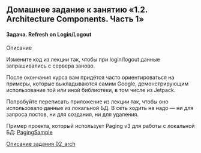 ## Домашнее задание к занятию «1.2. Architecture Components. Часть 1»

#### Задача. Refresh on Login/Logout

Описание

Измените код из лекции так, чтобы при login/logout данные запрашивались с сервера заново.

После окончания курса вам придётся часто ориентироваться на примеры, которые выкладываются самим Google, демонстрирующим использование той или иной библиотеки, в том числе из Jetpack.

Попробуйте переписать приложение из лекции так, чтобы оно использовало данные из локальной БД. В сеть ходить не надо — ни для запроса постов, ни для создания, ни для удаления.

Пример проекта, который использует Paging v3 для работы с локальной БД: [PagingSample](https://github.com/android/architecture-components-samples/tree/main/PagingSample)


[Описание задания 02_arch](https://github.com/netology-code/andad-homeworks/tree/master/02_arch)